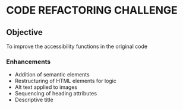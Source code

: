 # CODE REFACTORING CHALLENGE

## Objective
To improve the accessibility functions in the original code

### Enhancements
- Addition of semantic elements
- Restructuring of HTML elements for logic
- Alt text applied to images
- Sequencing of heading attributes
- Descriptive title